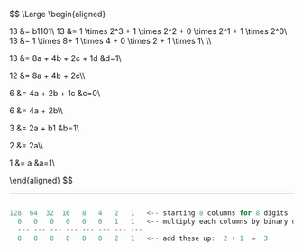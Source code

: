 $$
\Large
\begin{aligned}

13 &= b1101\\
13 &= 1 \times 2^3 + 1 \times 2^2 + 0 \times 2^1 + 1 \times 2^0\\ 
13 &= 1 \times 8+ 1 \times 4 + 0 \times 2 + 1 \times 1\\ 
\\\

13 &= 8a + 4b + 2c + 1d &d=1\\ 

12 &= 8a + 4b + 2c\\\

6 &= 4a + 2b + 1c &c=0\\

6 &= 4a + 2b\\\

3 &= 2a + b1 &b=1\\

2 &= 2a\\\

1 &= a &a=1\\

\end{aligned}
$$



---

```c

128  64  32  16   8   4   2   1   <-- starting 8 columns for 8 digits
  0   0   0   0   0   0   1   1   <-- multiply each columns by binary digits
  --- --- --- --- --- --- --- ---
  0   0   0   0   0   0   2   1   <-- add these up:  2 + 1  =  3
```